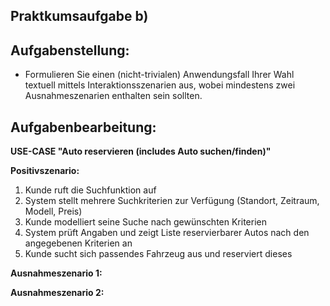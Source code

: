 ## **Praktkumsaufgabe b)**

## **Aufgabenstellung:**
* Formulieren Sie einen (nicht-trivialen) Anwendungsfall Ihrer Wahl textuell mittels Interaktionsszenarien aus, wobei mindestens zwei Ausnahmeszenarien enthalten sein sollten.

 
## **Aufgabenbearbeitung:**

__USE-CASE "Auto reservieren (includes Auto suchen/finden)"__

__Positivszenario:__

1. Kunde ruft die Suchfunktion auf 
2. System stellt mehrere Suchkriterien zur Verfügung (Standort, Zeitraum, Modell, Preis)
3. Kunde modelliert seine Suche nach gewünschten Kriterien
4. System prüft Angaben und zeigt Liste reservierbarer Autos nach den angegebenen Kriterien an
5. Kunde sucht sich passendes Fahrzeug aus und reserviert dieses


__Ausnahmeszenario 1:__




__Ausnahmeszenario 2:__







